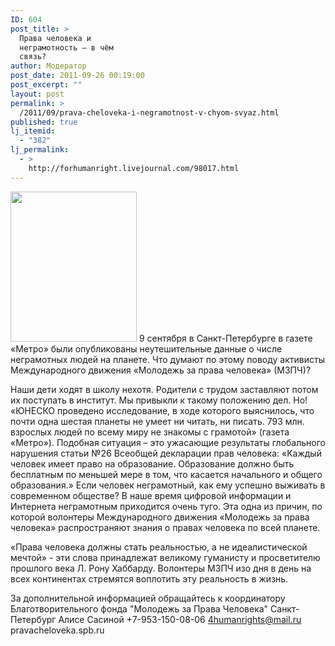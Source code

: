 ```yaml
---
ID: 604
post_title: >
  Права человека и
  неграмотность – в чём
  связь?
author: Модератор
post_date: 2011-09-26 00:19:00
post_excerpt: ""
layout: post
permalink: >
  /2011/09/prava-cheloveka-i-negramotnost-v-chyom-svyaz.html
published: true
lj_itemid:
  - "382"
lj_permalink:
  - >
    http://forhumanright.livejournal.com/98017.html
---
```

<a href="http://pics.livejournal.com/forhumanright/pic/00008r2h/"><img src="http://pics.livejournal.com/forhumanright/pic/00008r2h" width="202" height="240" border='0'/></a> 9 сентября в Санкт-Петербурге в газете «Метро» были опубликованы неутешительные данные о числе неграмотных людей на планете. Что думают по этому поводу активисты Международного движения «Молодежь за права человека» (МЗПЧ)?

Наши дети ходят в школу нехотя. Родители с трудом заставляют потом их поступать в институт. Мы привыкли к такому положению дел. Но! «ЮНЕСКО проведено исследование, в ходе которого выяснилось, что почти одна шестая планеты не умеет ни читать, ни писать. 793 млн. взрослых людей по всему миру не знакомы с грамотой» (газета «Метро»). Подобная ситуация – это ужасающие результаты глобального нарушения статьи №26 Всеобщей декларации прав человека: «Каждый человек имеет право на образование. Образование должно быть бесплатным по меньшей мере в том, что касается начального и общего образования.» Если человек неграмотный, как ему успешно выживать в современном обществе? В наше время цифровой информации и Интернета неграмотным приходится очень туго. Эта одна из причин, по которой волонтеры Международного движения «Молодежь за права человека» распространяют знания о правах человека по всей планете.
	
«Права человека должны стать реальностью, а не идеалистической мечтой» - эти слова принадлежат великому гуманисту и просветителю прошлого века Л. Рону Хаббарду. Волонтеры МЗПЧ изо дня в день на всех континентах стремятся воплотить эту реальность в жизнь.

За дополнительной информацией обращайтесь к координатору 
Благотворительного фонда "Молодежь за Права Человека" Санкт-Петербург 
Алисе Сасиной
+7-953-150-08-06 
4humanrights@mail.ru 
pravacheloveka.spb.ru